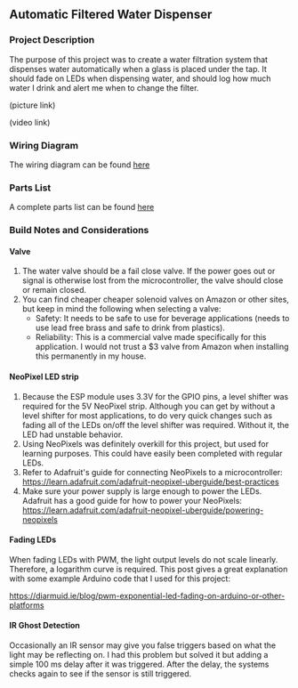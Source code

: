 ## Automatic Filtered Water Dispenser

### Project Description 

The purpose of this project was to create a water filtration system that dispenses water automatically when a glass is placed under the tap. It should fade on LEDs when dispensing water, and should log how much water I drink and alert me when to change the filter.

(picture link)

(video link)

### Wiring Diagram

The wiring diagram can be found [here](https://github.com/StorageB/Water-Dispenser/blob/master/wiring-diagram.pdf)

### Parts List

A complete parts list can be found [here](https://github.com/StorageB/Water-Dispenser/blob/master/parts-list.md)



### Build Notes and Considerations


#### Valve
1.  The water valve should be a fail close valve. If the power goes out or signal is otherwise lost from the microcontroller, the valve should close or remain closed.
2.  You can find cheaper cheaper solenoid valves on Amazon or other sites, but keep in mind the following when selecting a valve:
      - Safety: It needs to be safe to use for beverage applications (needs to use lead free brass and safe to drink from plastics). 
      - Reliability: This is a commercial valve made specifically for this application. I would not trust a $3 valve from Amazon when installing this permanently in my house.



#### NeoPixel LED strip

1.  Because the ESP module uses 3.3V for the GPIO pins, a level shifter was required for the 5V NeoPixel strip. Although you can get by without a level shifter for most applications, to do very quick changes such as fading all of the LEDs on/off the level shifter was required. Without it, the LED had unstable behavior.
2. Using NeoPixels was definitely overkill for this project, but used for learning purposes. This could have easily been completed with regular LEDs.
3.  Refer to Adafruit's guide for connecting NeoPixels to a microcontroller:  https://learn.adafruit.com/adafruit-neopixel-uberguide/best-practices
4.  Make sure your power supply is large enough to power the LEDs. Adafruit has a good guide for how to power your NeoPixels:  https://learn.adafruit.com/adafruit-neopixel-uberguide/powering-neopixels



#### Fading LEDs

When fading LEDs with PWM, the light output levels do not scale linearly. Therefore, a logarithm curve is required. This post gives a great explanation with some example Arduino code that I used for this project: 

https://diarmuid.ie/blog/pwm-exponential-led-fading-on-arduino-or-other-platforms



#### IR Ghost Detection

Occasionally an IR sensor may give you false triggers based on what the light may be reflecting on. I had this problem but solved it but adding a simple 100 ms delay after it was triggered. After the delay, the systems checks again to see if the sensor is still triggered. 

